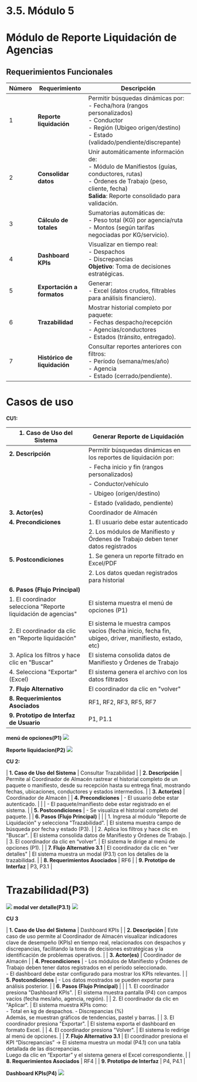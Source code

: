 # 3.5. Módulo 5
# Módulo de Reporte Liquidación de Agencias  

## Requerimientos Funcionales  

| Número | Requerimiento                | Descripción                                                                 |
|--------|-----------------------------|-----------------------------------------------------------------------------|
| 1      | **Reporte liquidación**     | Permitir búsquedas dinámicas por:<br>- Fecha/hora (rangos personalizados)<br>- Conductor<br>- Región (Ubigeo origen/destino)<br>- Estado (validado/pendiente/discrepante) |  
| 2      | **Consolidar datos**        | Unir automáticamente información de:<br>- Módulo de Manifiestos (guías, conductores, rutas)<br>- Órdenes de Trabajo (peso, cliente, fecha)<br>**Salida**: Reporte consolidado para validación. |  
| 3      | **Cálculo de totales**      | Sumatorias automáticas de:<br>- Peso total (KG) por agencia/ruta<br>- Montos (según tarifas negociadas por KG/servicio). |  
| 4      | **Dashboard KPIs**          | Visualizar en tiempo real:<br>- Despachos<br>- Discrepancias<br>**Objetivo**: Toma de decisiones estratégicas. |  
| 5      | **Exportación a formatos**  | Generar:<br>- Excel (datos crudos, filtrables para análisis financiero). |  
| 6      | **Trazabilidad**           | Mostrar historial completo por paquete:<br>- Fechas despacho/recepción<br>- Agencias/conductores<br>- Estados (tránsito, entregado). |  
| 7      | **Histórico de liquidación**| Consultar reportes anteriores con filtros:<br>- Período (semana/mes/año)<br>- Agencia<br>- Estado (cerrado/pendiente). |  

# Casos de uso

**CU1:**

| **1. Caso de Uso del Sistema** | Generar Reporte de Liquidación |
|-------------------------------|-------------------------------|
| **2. Descripción** | Permitir búsquedas dinámicas en los reportes de liquidación por: |
| | - Fecha inicio y fin (rangos personalizados) |
| | - Conductor/vehículo |
| | - Ubigeo (origen/destino) |
| | - Estado (validado, pendiente) |
| **3. Actor(es)** | Coordinador de Almacén |
| **4. Precondiciones** | 1. El usuario debe estar autenticado |
| | 2. Los módulos de Manifiesto y Órdenes de Trabajo deben tener datos registrados |
| **5. Postcondiciones** | 1. Se genera un reporte filtrado en Excel/PDF |
| | 2. Los datos quedan registrados para historial |
| **6. Pasos (Flujo Principal)** | |
| 1. El coordinador selecciona "Reporte liquidación de agencias" | El sistema muestra el menú de opciones (P1) |
| 2. El coordinador da clic en "Reporte liquidación" | El sistema le muestra campos vacíos (fecha inicio, fecha fin, ubigeo, driver, manifiesto, estado, etc) |
| 3. Aplica los filtros y hace clic en "Buscar" | El sistema consolida datos de Manifiesto y Órdenes de Trabajo |
| 4. Selecciona "Exportar" (Excel) | El sistema genera el archivo con los datos filtrados |
| **7. Flujo Alternativo** | El coordinador da clic en "volver" | El sistema le dirige al menú de opciones |
| **8. Requerimientos Asociados** | RF1, RF2, RF3, RF5, RF7 |
| **9. Prototipo de Interfaz de Usuario** | P1, P1.1 |

**menú de opciones(P1)**
![](menuopciones.jpg)

**Reporte liquidacion(P2)**
![](reporteliquidacion.jpg)

**CU 2:**


| **1. Caso de Uso del Sistema**   | Consultar Trazabilidad                                                                              |
| **2. Descripción**              | Permite al Coordinador de Almacén rastrear el historial completo de un paquete o manifiesto, desde su recepción hasta su entrega final, mostrando fechas, ubicaciones, conductores y estados intermedios. |
| **3. Actor(es)**                | Coordinador de Almacén                                                                              |
| **4. Precondiciones**           | - El usuario debe estar autenticado.                                                                |
|                                 | - El paquete/manifiesto debe estar registrado en el sistema.                                        |
| **5. Postcondiciones**          | - Se visualiza el historial completo del paquete.                                                   |
| **6. Pasos (Flujo Principal)**  |                                                                                                     |
| 1. Ingresa al módulo "Reporte de Liquidación" y selecciona "Trazabilidad". | El sistema muestra campo de búsqueda por fecha y estado (P3).             |
| 2. Aplica los filtros y hace clic en "Buscar".               | El sistema consolida datos de Manifiesto y Órdenes de Trabajo.            |
| 3. El coordinador da clic en “volver”.                      | El sistema le dirige al menú de opciones (P1).                           |
| **7. Flujo Alternativo 3.1**    | El coordinador da clic en "ver detalles" | El sistema muestra un modal (P3.1) con los detalles de la trazabilidad. |
| **8. Requerimientos Asociados** | RF6                                                                                                 |
| **9. Prototipo de Interfaz**    | P3, P3.1                                                                                         |

# Trazabilidad(P3)
![](trazabilidad.jpg)
**modal ver detalle(P3.1)**
![](verdetalle.jpg)

**CU 3**



| **1. Caso de Uso del Sistema**   | Dashboard KPIs                                                                                     |
| **2. Descripción**               | Este caso de uso permite al Coordinador de Almacén visualizar indicadores clave de desempeño (KPIs) en tiempo real, relacionados con despachos y discrepancias, facilitando la toma de decisiones estratégicas y la identificación de problemas operativos. |
| **3. Actor(es)**                 | Coordinador de Almacén                                                                             |
| **4. Precondiciones**            | - Los módulos de Manifiesto y Órdenes de Trabajo deben tener datos registrados en el período seleccionado. <br> - El dashboard debe estar configurado para mostrar los KPIs relevantes. |
| **5. Postcondiciones**           | - Los datos mostrados se pueden exportar para análisis posterior.                                   |
| **6. Pasos (Flujo Principal)**   |                                                                                                     |
| 1. El coordinador presiona "Dashboard KPIs".                  | El sistema muestra pantalla (P4) con campos vacíos (fecha mes/año, agencia, región).              |
| 2. El coordinador da clic en "Aplicar".                        | El sistema muestra KPIs como: <br> - Total en kg de despachos.  - Discrepancias (%) <br> Además, se muestran gráficos de tendencias, pastel y barras. |
| 3. El coordinador presiona "Exportar".                        | El sistema exporta el dashboard en formato Excel.                                                  |
| 4. El coordinador presiona "Volver".                          | El sistema lo redirige al menú de opciones.                                                       |
| **7. Flujo Alternativo 3.1**     | El coordinador presiona el KPI “Discrepancias” → El sistema muestra un modal (P4.1) con una tabla detallada de las discrepancias. <br> Luego da clic en “Exportar” y el sistema genera el Excel correspondiente. |
| **8. Requerimientos Asociados** | RF4                                                                                                 |
| **9. Prototipo de Interfaz**    | P4, P4.1                                                                                            |


**Dashboard KPIs(P4)**
![](kpi.jpg)